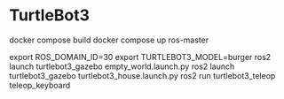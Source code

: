 # TurtleBot3

docker compose build
docker compose up ros-master

export ROS_DOMAIN_ID=30 
export TURTLEBOT3_MODEL=burger 
ros2 launch turtlebot3_gazebo empty_world.launch.py
ros2 launch turtlebot3_gazebo turtlebot3_house.launch.py
ros2 run turtlebot3_teleop teleop_keyboard

